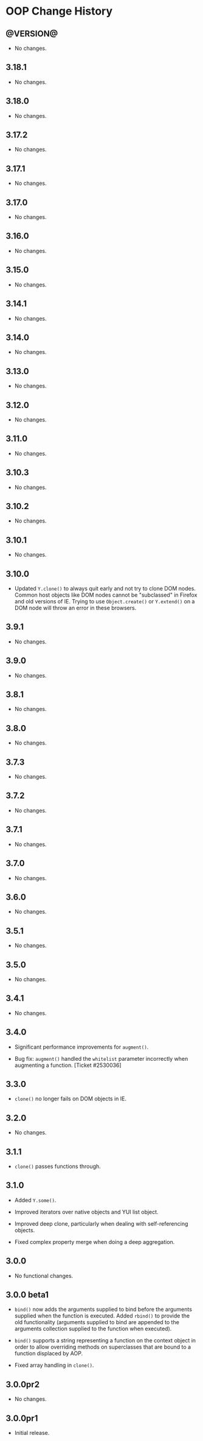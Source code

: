 OOP Change History
==================

@VERSION@
------

* No changes.

3.18.1
------

* No changes.

3.18.0
------

* No changes.

3.17.2
------

* No changes.

3.17.1
------

* No changes.

3.17.0
------

* No changes.

3.16.0
------

* No changes.

3.15.0
------

* No changes.

3.14.1
------

* No changes.

3.14.0
------

* No changes.

3.13.0
------

* No changes.

3.12.0
------

* No changes.

3.11.0
------

* No changes.

3.10.3
------

* No changes.

3.10.2
------

* No changes.

3.10.1
------

* No changes.

3.10.0
------

* Updated `Y.clone()` to always quit early and not try to clone DOM nodes.
  Common host objects like DOM nodes cannot be "subclassed" in Firefox and old
  versions of IE. Trying to use `Object.create()` or `Y.extend()` on a DOM node
  will throw an error in these browsers.

3.9.1
-----

* No changes.

3.9.0
-----

* No changes.

3.8.1
-----

* No changes.

3.8.0
-----

  * No changes.

3.7.3
-----

* No changes.


3.7.2
-----

* No changes.


3.7.1
-----

* No changes.


3.7.0
-----

* No changes.


3.6.0
-----

* No changes.


3.5.1
-----

* No changes.


3.5.0
-----

* No changes.


3.4.1
-----

* No changes.


3.4.0
-----

* Significant performance improvements for `augment()`.

* Bug fix: `augment()` handled the `whitelist` parameter incorrectly when
  augmenting a function. [Ticket #2530036]


3.3.0
-----

* `clone()` no longer fails on DOM objects in IE.


3.2.0
-----

* No changes.


3.1.1
-----

* `clone()` passes functions through.


3.1.0
-----

* Added `Y.some()`.

* Improved iterators over native objects and YUI list object.

* Improved deep clone, particularly when dealing with self-referencing objects.

* Fixed complex property merge when doing a deep aggregation.


3.0.0
-----

* No functional changes.


3.0.0 beta1
----------

* `bind()` now adds the arguments supplied to bind before the arguments supplied
  when the function is executed. Added `rbind()` to provide the old
  functionality (arguments supplied to bind are appended to the arguments
  collection supplied to the function when executed).

* `bind()` supports a string representing a function on the context object in
  order to allow overriding methods on superclasses that are bound to a function
  displaced by AOP.

* Fixed array handling in `clone()`.


3.0.0pr2
--------

* No changes.


3.0.0pr1
--------

* Initial release.
